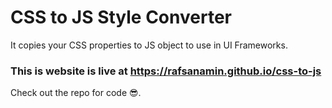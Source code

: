 # CSS to JS Style Converter

It copies your CSS properties to JS object to use in UI Frameworks.

### This is website is live at <a href="https://rafsanamin.github.io/css-to-js<">https://rafsanamin.github.io/css-to-js</a>

Check out the repo for code 😎.
